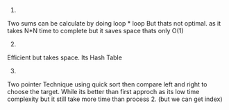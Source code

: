 1.
Two sums can be calculate by doing loop * loop
But thats not optimal.
as it takes N*N time to complete but it saves space thats only O(1)

2.
Efficient but takes space.
Its Hash Table 

3.
Two pointer Technique
using quick sort then  compare left and right to choose the target.
While its better than first approch as its low time complexity
but it still take more time than process 2.
(but we can get index)
